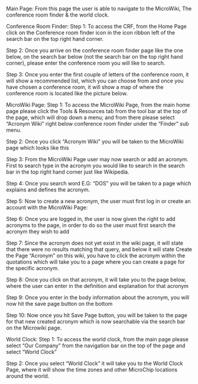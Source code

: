 Main Page: From this page the user is able to navigate to the MicroWiki, The conference room finder & the world clock. 
 
Conference Room Finder: 
Step 1: To access the CRF, from the Home Page click on the Conference room finder icon in the icon ribbon left of the search bar on the top right hand corner.
 
Step 2: Once you arrive on the conference room finder page like the one below, on the search bar below (not the search bar on the top right hand corner), please enter the conference room you will like to search.
 
Step 3: Once you enter the first couple of letters of the conference room, it will show a recommended list, which you can choose from and once you have chosen a conference room, it will show a map of where the conference room is located like the picture below.
 

MicroWiki Page:
Step 1: To access the MicroWiki Page, from the main home page please click the Tools & Resources tab from the tool bar at the top of the page, which will drop down a menu; and from there please select “Acronym Wiki” right below conference room finder under the “Finder” sub menu.
 
Step 2: Once you click “Acronym Wiki” you will be taken to the MicroWiki page which looks like this
 
Step 3: From the MicroWiki Page user may now search or add an acronym. First to search type in the acronym you would like to search in the search bar in the top right hand corner just like Wikipedia.
 
Step 4: Once you search word E.G: “DOS” you will be taken to a page which explains and defines the acronym.
 
Step 5: Now to create a new acronym, the user must first log in or create an account with the MicroWiki Page:
 
Step 6: Once you are logged in, the user is now given the right to add acronyms to the page, in order to do so the user must first search the acronym they wish to add
 
Step 7: Since the acronym does not yet exist in the wiki page, it will state that there were no results matching that query, and below it will state Create the Page “Acronym” on this wiki, you have to click the acronym within the quotations which will take you to a page where you can create a page for the specific acronym.
 
Step 8: Once you click on that acronym, it will take you to the page below, where the user can enter in the definition and explanation for that acronym
 
Step 9: Once you enter in the body information about the acronym, you will now hit the save page button on the bottom
 
Step 10: Now once you hit Save Page button, you will be taken to the page for that new created acronym which is now searchable via the search bar on the Microwiki page.
 


World Clock:
Step 1: To access the world clock, from the main page please select “Our Company” from the navigation bar on the top of the page and select “World Clock”
 
Step 2: Once you select “World Clock” it will take you to the World Clock Page, where it will show the time zones and other MicroChip locations around the world.
 
